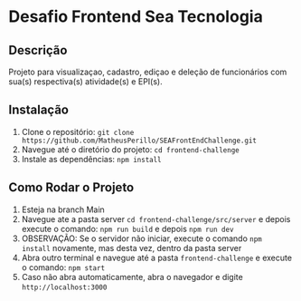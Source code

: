 # Desafio Frontend Sea Tecnologia

## Descrição

Projeto para visualizaçao, cadastro, ediçao e deleção de funcionários com sua(s) respectiva(s) atividade(s) e EPI(s).

## Instalação

1. Clone o repositório: `git clone https://github.com/MatheusPerillo/SEAFrontEndChallenge.git`
2. Navegue até o diretório do projeto: `cd frontend-challenge`
3. Instale as dependências: `npm install`

## Como Rodar o Projeto

1. Esteja na branch Main
2. Navegue ate a pasta server `cd frontend-challenge/src/server` e depois execute o comando: `npm run build` e depois `npm run dev`
3. OBSERVAÇÃO: Se o servidor não iniciar, execute o comando `npm install` novamente, mas desta vez, dentro da pasta server
4. Abra outro terminal e navegue até a pasta `frontend-challenge` e execute o comando: `npm start`
5. Caso não abra automaticamente, abra o navegador e digite `http://localhost:3000`
